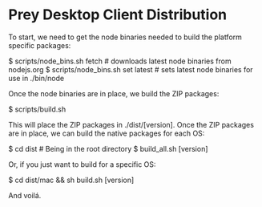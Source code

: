 Prey Desktop Client Distribution
================================

To start, we need to get the node binaries needed to build the platform specific packages:

   $ scripts/node_bins.sh fetch # downloads latest node binaries from nodejs.org
   $ scripts/node_bins.sh set latest # sets latest node binaries for use in ./bin/node

Once the node binaries are in place, we build the ZIP packages: 

   $ scripts/build.sh

This will place the ZIP packages in ./dist/[version]. Once the ZIP packages are in place, 
we can build the native packages for each OS:

   $ cd dist # Being in the root directory
   $ build_all.sh [version]

Or, if you just want to build for a specific OS:

   $ cd dist/mac && sh build.sh [version]

And voilá.

